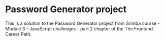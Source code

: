 # **Password Generator project**

This is a solution to the Password Generator project from Srimba course - Module 3 - JavaScript challenges - part 2 chapter of the The Frontend Career Path.
